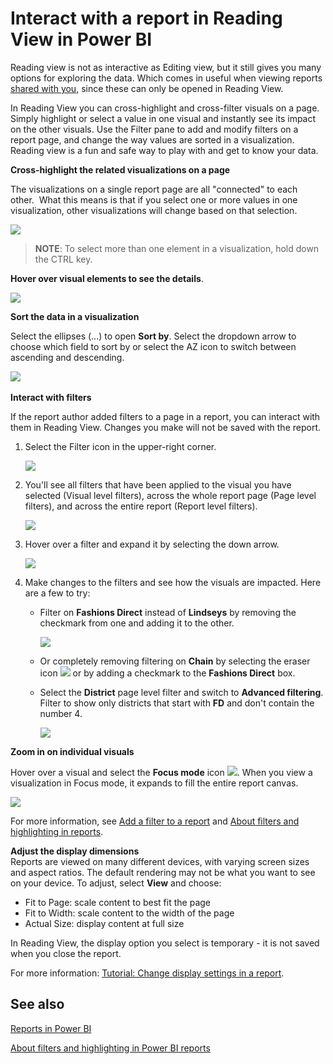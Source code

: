 ﻿<properties
   pageTitle="Interact with a report in Reading View in Power BI"
   description="Interact with a report in Reading View in Power BI"
   services="powerbi"
   documentationCenter=""
   authors="mihart"
   manager="mblythe"
   backup=""
   editor=""
   tags=""
   qualityFocus="monitoring"
   qualityDate=""/>

<tags
   ms.service="powerbi"
   ms.devlang="NA"
   ms.topic="article"
   ms.tgt_pltfrm="NA"
   ms.workload="powerbi"
   ms.date="08/20/2016"
   ms.author="mihart"/>

# Interact with a report in Reading View in Power BI

Reading view is not as interactive as Editing view, but it still gives you many options for exploring the data. Which comes in useful when viewing reports [shared with you](powerbi-service-share-unshare-dashboard.md), since these can only be opened in Reading View.

In Reading View you can cross-highlight and cross-filter visuals on a page.  Simply highlight or select  a value in one visual and instantly see its impact on the other visuals. Use the Filter pane to add and modify filters on a report page, and change the way values are sorted in a visualization. Reading view is a fun and safe way to play with and get to know your data.


**Cross-highlight the related visualizations on a page**

The visualizations on a single report page are all "connected" to each other.  What this means is that if you select one or more values in one visualization, other visualizations will change based on that selection.

![](media/powerbi-service-interact-with-a-report-in-reading-view/pagefilter3b.gif)

>**NOTE**: To select more than one element in a visualization, hold down the CTRL key.

**Hover over visual elements to see the details**.

![](media/powerbi-service-interact-with-a-report-in-reading-view/amarillachart.png)


**Sort the data in a visualization**  

Select the ellipses (...) to open **Sort by**. Select the dropdown arrow to choose which field to sort by or select the AZ icon to switch between ascending and descending.    

![](media/powerbi-service-interact-with-a-report-in-reading-view/PBI_ChangeChartSort.gif) 

**Interact with filters**

If the report author added filters to a page in a report, you can interact with them in Reading View. Changes you make will not be saved with the report.

1.  Select the Filter icon in the upper-right corner.

    ![](media/powerbi-service-interact-with-a-report-in-reading-view/filters.png)  

2.  You'll see all filters that have been applied to the visual you have selected (Visual level filters), across the whole report page (Page level filters), and across the entire report (Report level filters).

    ![](media/powerbi-service-interact-with-a-report-in-reading-view/power-bi-reading-filters.png)

3.  Hover over a filter and expand it by selecting the down arrow.

    ![](media/powerbi-service-interact-with-a-report-in-reading-view/power-bi-expan-filter.png)

4.  Make changes to the filters and see how the visuals are impacted. Here are a few to try:

    -   Filter on **Fashions Direct** instead of **Lindseys** by removing the checkmark from one and adding it to the other. 

        ![](media/powerbi-service-interact-with-a-report-in-reading-view/power-bi-filter-chain.png)

    -   Or completely removing filtering on **Chain** by selecting the eraser icon ![](media/powerbi-service-interact-with-a-report-in-reading-view/power-bi-eraser-icon.png) or by adding a checkmark to the **Fashions Direct** box.

    -   Select the **District** page level filter and switch to **Advanced filtering**. Filter to show only districts that start with **FD** and don't contain the number 4.

        ![](media/powerbi-service-interact-with-a-report-in-reading-view/power-bi-advanced-filter.png)


**Zoom in on individual visuals**

Hover over a visual and select the **Focus mode** icon ![](media/powerbi-service-interact-with-a-report-in-reading-view/PBI_PopOutIcon.jpg). When you view a visualization in Focus mode, it expands to fill the entire report canvas.

![](media/powerbi-service-interact-with-a-report-in-reading-view/powerbi-focus-mode.png)

For more information, see [Add a filter to a report](powerbi-service-add-a-filter-to-a-report.md) and [About filters and highlighting in reports](powerbi-service-about-filters-and-highlighting-in-reports.md).

**Adjust the display dimensions**  
Reports are viewed on many different devices, with varying screen sizes and aspect ratios.  The default rendering may not be what you want to see on your device.  To adjust, select **View** and choose:

 - Fit to Page: scale content to best fit the page
 - Fit to Width: scale content to the width of the page
 - Actual Size: display content at full size  

  In Reading View, the display option you select is temporary - it is not saved when you close the report.

  For more information: [Tutorial: Change display settings in a report](powerbi-service-tutorial-change-report-display-settings.md).


## See also

[Reports in Power BI](powerbi-service-reports.md)

[About filters and highlighting in Power BI reports](powerbi-service-about-filters-and-highlighting-in-reports.md)
